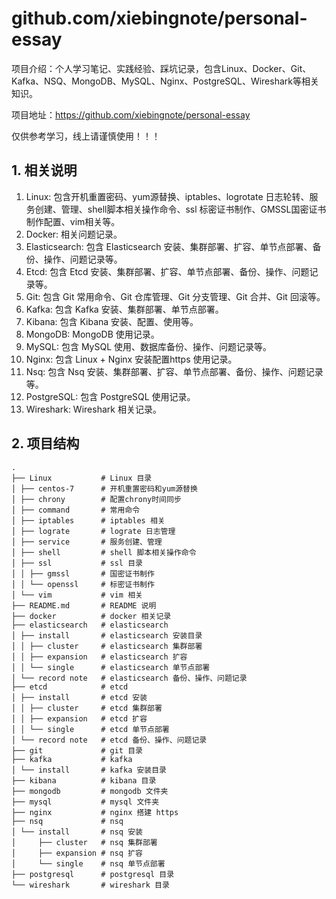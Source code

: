 # github.com/xiebingnote/personal-essay

项目介绍：个人学习笔记、实践经验、踩坑记录，包含Linux、Docker、Git、Kafka、NSQ、MongoDB、MySQL、Nginx、PostgreSQL、Wireshark等相关知识。

项目地址：https://github.com/xiebingnote/personal-essay

仅供参考学习，线上请谨慎使用！！！

## 1. 相关说明

1. Linux: 包含开机重置密码、yum源替换、iptables、logrotate 日志轮转、服务创建、管理、shell脚本相关操作命令、ssl
   标密证书制作、GMSSL国密证书制作配置、vim相关等。
2. Docker: 相关问题记录。
3. Elasticsearch: 包含 Elasticsearch 安装、集群部署、扩容、单节点部署、备份、操作、问题记录等。
4. Etcd: 包含 Etcd 安装、集群部署、扩容、单节点部署、备份、操作、问题记录等。
5. Git: 包含 Git 常用命令、Git 仓库管理、Git 分支管理、Git 合并、Git 回滚等。
6. Kafka: 包含 Kafka 安装、集群部署、单节点部署。
7. Kibana: 包含 Kibana 安装、配置、使用等。
8. MongoDB: MongoDB 使用记录。
9. MySQL: 包含 MySQL 使用、数据库备份、操作、问题记录等。
10. Nginx: 包含 Linux + Nginx 安装配置https 使用记录。
11. Nsq: 包含 Nsq 安装、集群部署、扩容、单节点部署、备份、操作、问题记录等。
12. PostgreSQL: 包含 PostgreSQL 使用记录。
13. Wireshark: Wireshark 相关记录。

## 2. 项目结构

    .
    ├── Linux           # Linux 目录
    │ ├── centos-7      # 开机重置密码和yum源替换
    │ ├── chrony        # 配置chrony时间同步
    │ ├── command       # 常用命令
    │ ├── iptables      # iptables 相关
    │ ├── lograte       # lograte 日志管理
    │ ├── service       # 服务创建、管理
    │ ├── shell         # shell 脚本相关操作命令
    │ ├── ssl           # ssl 目录
    │ │ ├── gmssl       # 国密证书制作
    │ │ └── openssl     # 标密证书制作
    │ └── vim           # vim 相关
    ├── README.md       # README 说明
    ├── docker          # docker 相关记录
    ├── elasticsearch   # elasticsearch 
    │ ├── install       # elasticsearch 安装目录
    │ │ ├── cluster     # elasticsearch 集群部署
    │ │ ├── expansion   # elasticsearch 扩容
    │ │ └── single      # elasticsearch 单节点部署
    │ └── record note   # elasticsearch 备份、操作、问题记录
    ├── etcd            # etcd 
    │ ├── install       # etcd 安装
    │ │ ├── cluster     # etcd 集群部署
    │ │ ├── expansion   # etcd 扩容
    │ │ └── single      # etcd 单节点部署
    │ └── record note   # etcd 备份、操作、问题记录
    ├── git             # git 目录
    ├── kafka           # kafka 
    │ └── install       # kafka 安装目录
    ├── kibana          # kibana 目录
    ├── mongodb         # mongodb 文件夹
    ├── mysql           # mysql 文件夹
    ├── nginx           # nginx 搭建 https
    ├── nsq             # nsq 
    │ └── install       # nsq 安装
    │     ├── cluster   # nsq 集群部署
    │     ├── expansion # nsq 扩容
    │     └── single    # nsq 单节点部署
    ├── postgresql      # postgresql 目录
    └── wireshark       # wireshark 目录